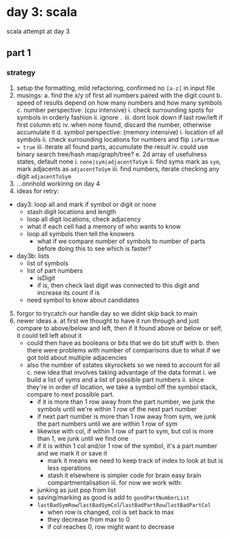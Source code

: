 # day 3: scala
  scala attempt at day 3
## part 1
### strategy
1. setup the formatting, mild refactoring, confirmed no `[a-z]` in input file
2. musings:
  a. find the x/y of first all numbers paired with the digit count
  b. speed of results depend on how many numbers and how many symbols
  c. number perspective: (cpu intensive)
    i. check surrounding spots for symbols in orderly fashion
    ii. ignore `.`
    iii. dont look down if last row/left if first column etc
    iv. when none found, discard the number, otherwise accumulate it
  d. symbol perspective: (memory intensive)
    i. location of all symbols
    ii. check surrounding locations for numbers and flip `isPartNum = true`
    iii. iterate all found parts, accumulate the result
    iv. could use binary search tree/hash map/graph/tree?
  e. 2d array of usefulness states, default none
    i. `none|sym|adjacentToSym`
    ii. find syms mark as `sym`, mark adjacents as `adjacentToSym`
    iii. find numbers, iterate checking any digit `adjacentToSym`
3. ...onnhold workinng on day 4
4. ideas for retry:
  * day3: loop all and mark if symbol or digit or none
    - stash digit locations and length
    - loop all digit locations, check adjacency
    - what if each cell had a memory of who wants to know
    - loop all symbols then tell the knowers
      * what if we compare number of symbols to number of parts before doing this to see which is faster?
  * day3b: lists
    - list of symbols
    - list of part numbers
      * isDigit
      * if is, then check last digit was connected to this digit and increase its count if is
    - need symbol to know about candidates
5. forgor to trycatch our handle day so we didnt skip back to main
6. newer ideas
  a. at first we thought to have it run through and just compare to above/below and left, then if it found above or below or self, it could tell left about it
    * could then have as booleans or bits that we do bit stuff with
  b. then there were problems with number of comparisons due to what if we got told about multiple adjacencies
    * also the number of sstates skyrockets so we need to account for all
  c. new idea that involves taking advantage of the data format
    i. we build a list of syms and a list of possible part numbers
    ii. since they're in order of location, we take a symbol off the symbol stack, compare to next possible part.
      * if it is more than 1 row away from the part number, we junk the symbols until we're within 1 row of the next part number
      * if next part number is more than 1 row away from sym, we junk the part numbers until we are within 1 row of sym
      * likewise with col, if within 1 row of part to sym, but col is more than 1, we junk until we find one
      * if it is within 1 col and/or 1 row of the symbol, it's a part number and we mark it or save it
        - mark it means we need to keep track of index to look at but is less operations
        - stash it elsewhere is simpler code for brain easy brain compartmentalisation
    iii. for now we work with:
      * junking as just pop from list
      * saving/marking as good is add to `goodPartNumberList`
      * `lastBadSymRow`/`lastBadSymCol`/`lastBadPartRow`/`lastBadPartCol`
        - when row is changed, col is set back to max
        - they decrease from max to 0
        - if col reaches 0, row might want to decrease